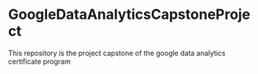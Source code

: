# GoogleDataAnalyticsCapstoneProject
This repository is the project capstone of the google data analytics certificate program

